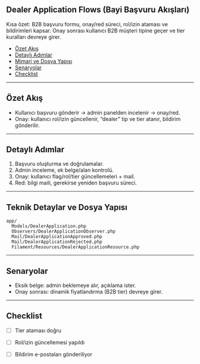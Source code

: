 ## Dealer Application Flows (Bayi Başvuru Akışları)

Kısa özet: B2B başvuru formu, onay/red süreci, rol/izin ataması ve bildirimleri kapsar. Onay sonrası kullanıcı B2B müşteri tipine geçer ve tier kuralları devreye girer.

- [Özet Akış](#özet-akış)
- [Detaylı Adımlar](#detaylı-adımlar)
- [Mimari ve Dosya Yapısı](#mimari-ve-dosya-yapısı)
- [Senaryolar](#senaryolar)
- [Checklist](#checklist)

---

## Özet Akış

- Kullanıcı başvuru gönderir → admin panelden incelenir → onay/red.
- Onay: kullanıcı rol/izin güncellenir, “dealer” tip ve tier atanır, bildirim gönderilir.

---

## Detaylı Adımlar

1) Başvuru oluşturma ve doğrulamalar.
2) Admin inceleme, ek belge/alan kontrolü.
3) Onay: kullanıcı flag/rol/tier güncellemeleri + mail.
4) Red: bilgi maili, gerekirse yeniden başvuru süreci.

---

## Teknik Detaylar ve Dosya Yapısı

```text
app/
  Models/DealerApplication.php
  Observers/DealerApplicationObserver.php
  Mail/DealerApplicationApproved.php
  Mail/DealerApplicationRejected.php
  Filament/Resources/DealerApplicationResource.php
```

---

## Senaryolar

- Eksik belge: admin beklemeye alır, açıklama ister.
- Onay sonrası: dinamik fiyatlandırma (B2B tier) devreye girer.

---

## Checklist

- [ ] Tier ataması doğru
- [ ] Rol/izin güncellemesi yapıldı
- [ ] Bildirim e-postaları gönderiliyor


